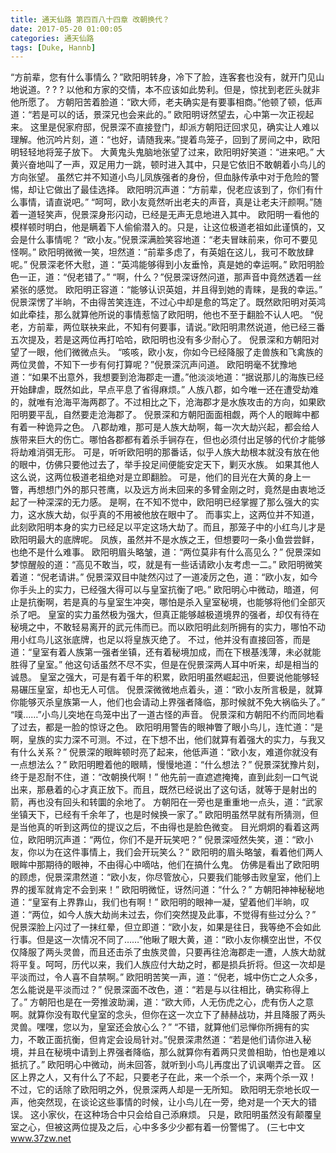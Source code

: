 ```yaml
---
title: 通天仙路 第四百八十四章 改朝换代？
date: 2017-05-20 01:00:05
categories: 通天仙路
tags: [Duke, Hannb]
---
```


“方前辈，您有什么事情么？”欧阳明转身，冷下了脸，连客套也没有，就开门见山地说道。? ? ?
以他和方家的交情，本不应该如此势利。但是，惊扰到老匠头就非他所愿了。
方朝阳苦着脸道：“欧大师，老夫确实是有要事相商。”他顿了顿，低声道：“若是可以的话，景深兄也会来此的。”
欧阳明讶然望去，心中第一次正视起来。
这里是倪家府邸，倪景深不直接登门，却派方朝阳迂回求见，确实让人难以理解。他沉吟片刻，道：“也好，请随我来。”提着鸟笼子，回到了房间之中，欧阳明轻轻地将笼子放下。
大黄鬼头鬼脑地张望了过来，欧阳明好笑道：“进来吧。”
大黄兴奋地叫了一声，双足用力一跳，顿时进入其中，只是它依旧不敢朝着小鸟儿的方向张望。
虽然它并不知道小鸟儿凤族强者的身份，但血脉传承中对于危险的警惕，却让它做出了最佳选择。
欧阳明沉声道：“方前辈，倪老应该到了，你们有什么事情，请直说吧。”
“呵呵，欧小友竟然听出老夫的声音，真是让老夫汗颜啊。”随着一道轻笑声，倪景深身形闪动，已经是无声无息地进入其中。
欧阳明一看他的模样顿时明白，他是瞒着下人偷偷潜入的。只是，让这位极道老祖如此谨慎的，又会是什么事情呢？
“欧小友。”倪景深满脸笑容地道：“老夫冒昧前来，你可不要见怪啊。”
欧阳明微微一笑，坦然道：“前辈多虑了，有英姐在这儿，我可不敢放肆呢。”
倪景深老怀大慰，道：“英鸿能够得到小友垂怜，真是她的幸运啊。”
欧阳明脸色一正，道：“倪老错了。”
“啊，什么？”倪景深讶然问道，那声音中竟然透着一丝紧张的感觉。
欧阳明正容道：“能够认识英姐，并且得到她的青睐，是我的幸运。”
倪景深愣了半晌，不由得苦笑连连，不过心中却是愈的笃定了。既然欧阳明对英鸿如此牵挂，那么就算他所说的事情惹恼了欧阳明，他也不至于翻脸不认人吧。
“倪老，方前辈，两位联袂来此，不知有何要事，请说。”欧阳明肃然说道，他已经三番五次提及，若是这两位再打哈哈，欧阳明也没有多少耐心了。
倪景深和方朝阳对望了一眼，他们微微点头。
“咳咳，欧小友，你如今已经降服了走兽族和飞禽族的两位灵兽，不知下一步有何打算呢？”倪景深沉声问道。
欧阳明毫不犹豫地道：“如果不出意外，我想要到沧海郡走一遭。”他淡淡地道：“据说那儿的海族已经开始肆虐，既然如此，早点平息了省得麻烦。”
人族八郡，如今唯一还在遭受劫难的，就唯有沧海平海两郡了。不过相比之下，沧海郡才是水族攻击的方向，如果欧阳明要平乱，自然要走沧海郡了。
倪景深和方朝阳面面相觑，两个人的眼眸中都有着一种诡异之色。
八郡劫难，那可是人族大劫啊，每一次大劫兴起，都会给人族带来巨大的伤亡。哪怕各郡都有着杀手锏存在，但也必须付出足够的代价才能够将劫难消弭无形。
可是，听听欧阳明的那番话，似乎人族大劫根本就没有放在他的眼中，仿佛只要他过去了，举手投足间便能安定天下，剿灭水族。
如果其他人这么说，这两位极道老祖绝对是立即翻脸。
可是，他们的目光在大黄的身上一瞥，再想想门外的那只苍鹰，以及远方尚未回来的多臂金刚之时，竟然是由衷地泛起了一种深深的无力感。
是啊，在不知不觉中，欧阳明已经掌握了那么强大的实力，这水族大劫，似乎真的不用被他放在眼中了。
而事实上，这两位并不知道，此刻欧阳明本身的实力已经足以平定这场大劫了。而且，那笼子中的小红鸟儿才是欧阳明最大的底牌呢。
凤族，虽然并不是水族之王，但想要叼一条小鱼尝尝鲜，也绝不是什么难事。
欧阳明眉头略皱，道：“两位莫非有什么高见么？”
倪景深如梦惊醒般的道：“高见不敢当，哎，就是有一些话请欧小友考虑一二。”
欧阳明微笑着道：“倪老请讲。”
倪景深双目中陡然闪过了一道凌厉之色，道：“欧小友，如今你手头上的实力，已经强大得可以与皇室抗衡了吧。”
欧阳明心中微动，暗道，何止是抗衡啊，若是真的与皇室生冲突，哪怕是杀入皇室秘境，也能够将他们全部灭杀了吧。
皇室的实力虽然极为强大，但真正能够越极道境界的强者，却仅有待在秘境之中，不敢轻易离开的武元伟而已。而以欧阳明此刻所拥有的实力，哪怕不动用小红鸟儿这张底牌，也足以将皇族灭绝了。
不过，他并没有直接回答，而是道：“皇室有着人族第一强者坐镇，还有着秘境加成，而在下根基浅薄，未必就能胜得了皇室。”
他这句话虽然不尽不实，但是在倪景深两人耳中听来，却是相当的诚恳。
皇室之强大，可是有着千年的积累，欧阳明虽然崛起迅，但要说他能够轻易碾压皇室，却也无人可信。
倪景深微微地点着头，道：“欧小友所言极是，就算你能够灭杀皇族第一人，他们也会请动上界强者降临，那时候就不免大祸临头了。”
“噗……”小鸟儿突地在鸟笼中出了一道古怪的声音。
倪景深和方朝阳不约而同地看了过去，都是一脸的惊讶之色。
欧阳明用警告的眼神瞥了眼小鸟儿，连忙道：“是啊，皇族的实力深不可测。不过，在下想不出，他们就算有着强大的实力，与我又有什么关系？”
倪景深的眼眸顿时亮了起来，他低声道：“欧小友，难道你就没有一点想法么？”
欧阳明瞪着他的眼睛，慢慢地道：“什么想法？”
倪景深犹豫片刻，终于是忍耐不住，道：“改朝换代啊！”
他先前一直遮遮掩掩，直到此刻一口气说出来，那悬着的心才真正放下。而且，既然已经说出了这句话，就等于是射出的箭，再也没有回头和转圜的余地了。
方朝阳在一旁也是重重地一点头，道：“武家坐镇天下，已经有千余年了，也是时候换一家了。”
欧阳明虽然早就有所猜测，但是当他真的听到这两位的提议之后，不由得也是脸色微变。
目光炯炯的看着这两位，欧阳明沉声道：“两位，你们不是开玩笑吧？”
倪景深哑然失笑，道：“欧小友，你以为在这件事情上，我们会开玩笑么？”
欧阳明的眉头略皱，看着他们两人眼眸中那期待的眼神，不由得心中嘀咕，他们在搞什么鬼。
仿佛是看出了欧阳明的顾虑，倪景深肃然道：“欧小友，你尽管放心，只要我们能够击败皇室，他们上界的援军就肯定不会到来！”
欧阳明微怔，讶然问道：“什么？”
方朝阳神神秘秘地道：“皇室有上界靠山，我们也有啊！”
欧阳明的眼神一凝，望着他们半晌，叹道：“两位，如今人族大劫尚未过去，你们突然提及此事，不觉得有些过分么？”
倪景深脸上闪过了一抹红晕，但立即道：“欧小友，如果是往日，我等绝不会如此行事。但是这一次情况不同了……”他瞅了眼大黄，道：“欧小友你横空出世，不仅仅降服了两头灵兽，而且还击杀了虫族灵兽，只要再往沧海郡走一遭，人族大劫就将平复。呵呵，历代以来，我们人族应付大劫之时，都是损兵折将。但这一次却是平淡而过，令人喜不自禁啊。”
欧阳明苦笑一声，道：“倪老，城中伤亡之人众多，怎么能说是平淡而过？”
倪景深面不改色，道：“若是与以往相比，确实称得上了。”
方朝阳也是在一旁推波助澜，道：“欧大师，人无伤虎之心，虎有伤人之意啊。就算你没有取代皇室的念头，但你在这一次立下了赫赫战功，并且降服了两头灵兽。嘿嘿，您以为，皇室还会放心么？”
“不错，就算他们忌惮你所拥有的实力，不敢正面抗衡，但肯定会设局针对。”倪景深肃然道：“若是他们请你进入秘境，并且在秘境中请到上界强者降临，那么就算你有着两只灵兽相助，怕也是难以抵抗了。”
欧阳明心中微动，尚未回答，就听到小鸟儿再度出了讥讽嘲弄之音。
区区上界之人，又有什么了不起，只要老子在此，来一个杀一个，来两个杀一双！
不过，它的话除了欧阳明之外，倪景深两人却是一无所知。
欧阳明无奈地长叹一声，他突然现，在谈论这些事情的时候，让小鸟儿在一旁，绝对是一个天大的错误。
这小家伙，在这种场合中只会给自己添麻烦。
只是，欧阳明虽然没有颠覆皇室之心，但被这两位提及之后，心中多多少少都有着一份警惕了。
(三七中文 www.37zw.net